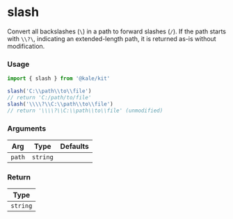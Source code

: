 # slash

Convert all backslashes (`\`) in a path to forward slashes (`/`). If the path starts with `\\?\`, indicating an extended-length path, it is returned as-is without modification.

### Usage

```ts
import { slash } from '@kale/kit'

slash('C:\\path\\to\\file')
// return 'C:/path/to/file'
slash('\\\\?\\C:\\path\\to\\file')
// return '\\\\?\\C:\\path\\to\\file' (unmodified)
```

### Arguments

| Arg    |   Type   | Defaults |
| ------ | :------: | -------: |
| `path` | `string` |          |

### Return

|   Type   |
| :------: |
| `string` |
